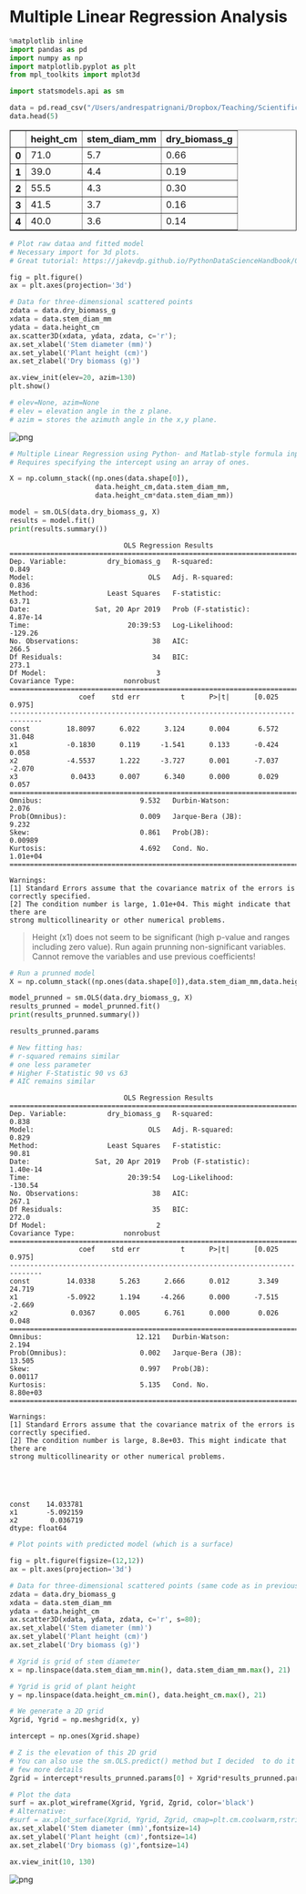 # **Multiple Linear Regression Analysis**


```python
%matplotlib inline
import pandas as pd
import numpy as np
import matplotlib.pyplot as plt
from mpl_toolkits import mplot3d

import statsmodels.api as sm
```


```python
data = pd.read_csv("/Users/andrespatrignani/Dropbox/Teaching/Scientific programming/introcoding-spring-2019/Datasets/corn_allometric_biomass.csv")
data.head(5)

```




<div>
<style scoped>
    .dataframe tbody tr th:only-of-type {
        vertical-align: middle;
    }

    .dataframe tbody tr th {
        vertical-align: top;
    }

    .dataframe thead th {
        text-align: right;
    }
</style>
<table border="1" class="dataframe">
  <thead>
    <tr style="text-align: right;">
      <th></th>
      <th>height_cm</th>
      <th>stem_diam_mm</th>
      <th>dry_biomass_g</th>
    </tr>
  </thead>
  <tbody>
    <tr>
      <th>0</th>
      <td>71.0</td>
      <td>5.7</td>
      <td>0.66</td>
    </tr>
    <tr>
      <th>1</th>
      <td>39.0</td>
      <td>4.4</td>
      <td>0.19</td>
    </tr>
    <tr>
      <th>2</th>
      <td>55.5</td>
      <td>4.3</td>
      <td>0.30</td>
    </tr>
    <tr>
      <th>3</th>
      <td>41.5</td>
      <td>3.7</td>
      <td>0.16</td>
    </tr>
    <tr>
      <th>4</th>
      <td>40.0</td>
      <td>3.6</td>
      <td>0.14</td>
    </tr>
  </tbody>
</table>
</div>




```python
# Plot raw dataa and fitted model
# Necessary import for 3d plots.
# Great tutorial: https://jakevdp.github.io/PythonDataScienceHandbook/04.12-three-dimensional-plotting.html

fig = plt.figure()
ax = plt.axes(projection='3d')

# Data for three-dimensional scattered points
zdata = data.dry_biomass_g
xdata = data.stem_diam_mm
ydata = data.height_cm
ax.scatter3D(xdata, ydata, zdata, c='r');
ax.set_xlabel('Stem diameter (mm)')
ax.set_ylabel('Plant height (cm)')
ax.set_zlabel('Dry biomass (g)')

ax.view_init(elev=20, azim=130)
plt.show()

# elev=None, azim=None
# elev = elevation angle in the z plane.
# azim = stores the azimuth angle in the x,y plane.
```


![png](stats_multiple_linear_regression_files/stats_multiple_linear_regression_3_0.png)



```python
# Multiple Linear Regression using Python- and Matlab-style formula input
# Requires specifying the intercept using an array of ones.

X = np.column_stack((np.ones(data.shape[0]),
                     data.height_cm,data.stem_diam_mm,
                     data.height_cm*data.stem_diam_mm))

model = sm.OLS(data.dry_biomass_g, X)
results = model.fit()
print(results.summary())
```

                                OLS Regression Results                            
    ==============================================================================
    Dep. Variable:          dry_biomass_g   R-squared:                       0.849
    Model:                            OLS   Adj. R-squared:                  0.836
    Method:                 Least Squares   F-statistic:                     63.71
    Date:                Sat, 20 Apr 2019   Prob (F-statistic):           4.87e-14
    Time:                        20:39:53   Log-Likelihood:                -129.26
    No. Observations:                  38   AIC:                             266.5
    Df Residuals:                      34   BIC:                             273.1
    Df Model:                           3                                         
    Covariance Type:            nonrobust                                         
    ==============================================================================
                     coef    std err          t      P>|t|      [0.025      0.975]
    ------------------------------------------------------------------------------
    const         18.8097      6.022      3.124      0.004       6.572      31.048
    x1            -0.1830      0.119     -1.541      0.133      -0.424       0.058
    x2            -4.5537      1.222     -3.727      0.001      -7.037      -2.070
    x3             0.0433      0.007      6.340      0.000       0.029       0.057
    ==============================================================================
    Omnibus:                        9.532   Durbin-Watson:                   2.076
    Prob(Omnibus):                  0.009   Jarque-Bera (JB):                9.232
    Skew:                           0.861   Prob(JB):                      0.00989
    Kurtosis:                       4.692   Cond. No.                     1.01e+04
    ==============================================================================
    
    Warnings:
    [1] Standard Errors assume that the covariance matrix of the errors is correctly specified.
    [2] The condition number is large, 1.01e+04. This might indicate that there are
    strong multicollinearity or other numerical problems.


>Height (x1) does not seem to be significant (high p-value and ranges including zero value). Run again prunning non-significant variables. Cannot remove the variables and use previous coefficients!


```python
# Run a prunned model
X = np.column_stack((np.ones(data.shape[0]),data.stem_diam_mm,data.height_cm*data.stem_diam_mm))

model_prunned = sm.OLS(data.dry_biomass_g, X)
results_prunned = model_prunned.fit()
print(results_prunned.summary())

results_prunned.params

# New fitting has:
# r-squared remains similar
# one less parameter
# Higher F-Statistic 90 vs 63
# AIC remains similar
```

                                OLS Regression Results                            
    ==============================================================================
    Dep. Variable:          dry_biomass_g   R-squared:                       0.838
    Model:                            OLS   Adj. R-squared:                  0.829
    Method:                 Least Squares   F-statistic:                     90.81
    Date:                Sat, 20 Apr 2019   Prob (F-statistic):           1.40e-14
    Time:                        20:39:54   Log-Likelihood:                -130.54
    No. Observations:                  38   AIC:                             267.1
    Df Residuals:                      35   BIC:                             272.0
    Df Model:                           2                                         
    Covariance Type:            nonrobust                                         
    ==============================================================================
                     coef    std err          t      P>|t|      [0.025      0.975]
    ------------------------------------------------------------------------------
    const         14.0338      5.263      2.666      0.012       3.349      24.719
    x1            -5.0922      1.194     -4.266      0.000      -7.515      -2.669
    x2             0.0367      0.005      6.761      0.000       0.026       0.048
    ==============================================================================
    Omnibus:                       12.121   Durbin-Watson:                   2.194
    Prob(Omnibus):                  0.002   Jarque-Bera (JB):               13.505
    Skew:                           0.997   Prob(JB):                      0.00117
    Kurtosis:                       5.135   Cond. No.                     8.80e+03
    ==============================================================================
    
    Warnings:
    [1] Standard Errors assume that the covariance matrix of the errors is correctly specified.
    [2] The condition number is large, 8.8e+03. This might indicate that there are
    strong multicollinearity or other numerical problems.





    const    14.033781
    x1       -5.092159
    x2        0.036719
    dtype: float64




```python
# Plot points with predicted model (which is a surface)

fig = plt.figure(figsize=(12,12))
ax = plt.axes(projection='3d')

# Data for three-dimensional scattered points (same code as in previous plot)
zdata = data.dry_biomass_g
xdata = data.stem_diam_mm
ydata = data.height_cm
ax.scatter3D(xdata, ydata, zdata, c='r', s=80);
ax.set_xlabel('Stem diameter (mm)')
ax.set_ylabel('Plant height (cm)')
ax.set_zlabel('Dry biomass (g)')

# Xgrid is grid of stem diameter
x = np.linspace(data.stem_diam_mm.min(), data.stem_diam_mm.max(), 21)

# Ygrid is grid of plant height
y = np.linspace(data.height_cm.min(), data.height_cm.max(), 21)

# We generate a 2D grid
Xgrid, Ygrid = np.meshgrid(x, y)

intercept = np.ones(Xgrid.shape)

# Z is the elevation of this 2D grid
# You can also use the sm.OLS.predict() method but I decided  to do it this way to show 
# few more details
Zgrid = intercept*results_prunned.params[0] + Xgrid*results_prunned.params[1] + Xgrid*Ygrid*results_prunned.params[2]

# Plot the data
surf = ax.plot_wireframe(Xgrid, Ygrid, Zgrid, color='black')
# Alternative:
#surf = ax.plot_surface(Xgrid, Ygrid, Zgrid, cmap=plt.cm.coolwarm,rstride=1, cstride=1)
ax.set_xlabel('Stem diameter (mm)',fontsize=14)
ax.set_ylabel('Plant height (cm)',fontsize=14)
ax.set_zlabel('Dry biomass (g)',fontsize=14)

ax.view_init(10, 130)


```


![png](stats_multiple_linear_regression_files/stats_multiple_linear_regression_7_0.png)

